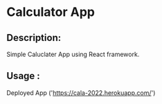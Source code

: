 # Calculator App

## Description: 
Simple Caluclater App using React framework.

## Usage :
Deployed App ('https://cala-2022.herokuapp.com/')
